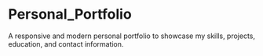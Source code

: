 # Personal_Portfolio
A responsive and modern personal portfolio to showcase my skills, projects, education, and contact information.
